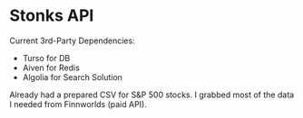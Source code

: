 # Stonks API

Current 3rd-Party Dependencies:

- Turso for DB
- Aiven for Redis
- Algolia for Search Solution

Already had a prepared CSV for S&P 500 stocks. I grabbed most of the data I needed from Finnworlds (paid API).
